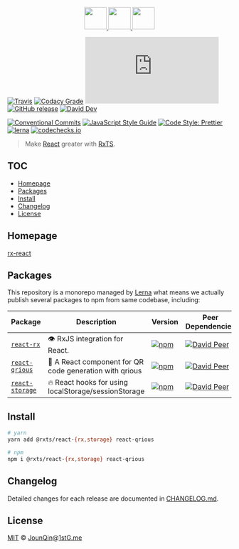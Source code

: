 <p align="center">
  <a href="https://rxjs.dev">
    <img src="https://rxjs.dev/assets/images/logos/Rx_Logo_S.png" height="50">
  </a>
  <a href="#readme">
    <img src="https://rx-ts.github.io/assets/heart.svg" height="50">
  </a>
  <a href="https://reactjs.org">
    <img src="https://rx-ts.github.io/assets/react.svg"  height="50">
  </a>
</p>

[![Travis](https://img.shields.io/travis/com/rx-ts/react.svg)](https://travis-ci.com/rx-ts/react)
[![Codacy Grade](https://img.shields.io/codacy/grade/ab069c2d26684633b3baeee88844254b)](https://www.codacy.com/app/JounQin/react)
[![type-coverage](https://img.shields.io/badge/dynamic/json.svg?label=type-coverage&prefix=%E2%89%A5&suffix=%&query=$.typeCoverage.atLeast&uri=https%3A%2F%2Fraw.githubusercontent.com%2Frx-ts%2Freact%2Fmaster%2Fpackage.json)](https://github.com/plantain-00/type-coverage)
[![GitHub release](https://img.shields.io/github/release/rx-ts/react)](https://github.com/rx-ts/react/releases)
[![David Dev](https://img.shields.io/david/dev/rx-ts/react.svg)](https://david-dm.org/rx-ts/react?type=dev)

[![Conventional Commits](https://img.shields.io/badge/conventional%20commits-1.0.0-yellow.svg)](https://conventionalcommits.org)
[![JavaScript Style Guide](https://img.shields.io/badge/code_style-standard-brightgreen.svg)](https://standardjs.com)
[![Code Style: Prettier](https://img.shields.io/badge/code_style-prettier-ff69b4.svg)](https://github.com/prettier/prettier)
[![lerna](https://img.shields.io/badge/maintained%20with-lerna-cc00ff.svg)](https://lerna.js.org)
[![codechecks.io](https://raw.githubusercontent.com/codechecks/docs/master/images/badges/badge-default.svg?sanitize=true)](https://codechecks.io)

> Make [React][] greater with [RxTS][].

## TOC <!-- omit in toc -->

- [Homepage](#homepage)
- [Packages](#packages)
- [Install](#install)
- [Changelog](#changelog)
- [License](#license)

## Homepage

<a href="https://rx-react.now.sh" target="_blank">rx-react</a>

## Packages

This repository is a monorepo managed by [Lerna][] what means we actually publish several packages to npm from same codebase, including:

| Package                                    | Description                                             | Version                                                                                                           | Peer Dependencies                                                                                                                                                      | Dependencies                                                                                                                                       |
| ------------------------------------------ | ------------------------------------------------------- | ----------------------------------------------------------------------------------------------------------------- | ---------------------------------------------------------------------------------------------------------------------------------------------------------------------- | -------------------------------------------------------------------------------------------------------------------------------------------------- |
| [`react-rx`](/packages/react-rx)           | 👁️ RxJS integration for React.                          | [![npm](https://img.shields.io/npm/v/@rxts/react-rx.svg)](https://www.npmjs.com/package/@rxts/react-rx)           | [![David Peer](https://img.shields.io/david/peer/rx-ts/react.svg?path=packages/react-rx)](https://david-dm.org/rx-ts/react?path=packages/react-rx&type=peer)           | [![David](https://img.shields.io/david/rx-ts/react.svg?path=packages/react-rx)](https://david-dm.org/rx-ts/react?path=packages/react-rx)           |
| [`react-qrious`](/packages/react-qrious)   | 🤳 A React component for QR code generation with qrious | [![npm](https://img.shields.io/npm/v/react-qrious.svg)](https://www.npmjs.com/package/react-qrious)               | [![David Peer](https://img.shields.io/david/peer/rx-ts/react.svg?path=packages/react-qrious)](https://david-dm.org/rx-ts/react?path=packages/react-qrious&type=peer)   | [![David](https://img.shields.io/david/rx-ts/react.svg?path=packages/react-qrious)](https://david-dm.org/rx-ts/react?path=packages/react-qrious)   |
| [`react-storage`](/packages/react-storage) | 🔥 React hooks for using localStorage/sessionStorage    | [![npm](https://img.shields.io/npm/v/@rxts/react-storage.svg)](https://www.npmjs.com/package/@rxts/react-storage) | [![David Peer](https://img.shields.io/david/peer/rx-ts/react.svg?path=packages/react-storage)](https://david-dm.org/rx-ts/react?path=packages/react-storage&type=peer) | [![David](https://img.shields.io/david/rx-ts/react.svg?path=packages/react-storage)](https://david-dm.org/rx-ts/react?path=packages/react-storage) |

## Install

```sh
# yarn
yarn add @rxts/react-{rx,storage} react-qrious

# npm
npm i @rxts/react-{rx,storage} react-qrious
```

## Changelog

Detailed changes for each release are documented in [CHANGELOG.md](./CHANGELOG.md).

## License

[MIT][] © [JounQin][]@[1stG.me][]

[1stg.me]: https://www.1stg.me
[rxts]: https://rxjs.dev
[react]: https://reactjs.org
[jounqin]: https://GitHub.com/JounQin
[lerna]: https://github.com/lerna/lerna
[mit]: http://opensource.org/licenses/MIT
